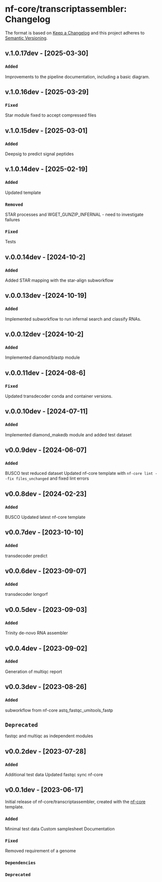# nf-core/transcriptassembler: Changelog

The format is based on [Keep a Changelog](https://keepachangelog.com/en/1.0.0/)
and this project adheres to [Semantic Versioning](https://semver.org/spec/v2.0.0.html).

## v.1.0.17dev - [2025-03-30]

### `Added`

Improvements to the pipeline documentation, including a basic diagram.

## v.1.0.16dev - [2025-03-29]

### `Fixed`

Star module fixed to accept compressed files

## v.1.0.15dev - [2025-03-01]

### `Added`

Deepsig to predict signal peptides

## v.1.0.14dev - [2025-02-19]

### `Added`

Updated template

### `Removed`

STAR processes and WGET_GUNZIP_INFERNAL - need to investigate failures

### `Fixed`

Tests

## v.0.0.14dev - [2024-10-2]

### `Added`

Added STAR mapping with the star-align subworkflow

## v.0.0.13dev -[2024-10-19]

### `Added`

Implemented subworkflow to run infernal search and classify RNAs.

## v.0.0.12dev -[2024-10-2]

### `Added`

Implemented diamond/blastp module

## v.0.0.11dev - [2024-08-6]

### `Fixed`

Updated transdecoder conda and container versions.

## v.0.0.10dev - [2024-07-11]

### `Added`

Implemented diamond_makedb module and added test dataset

## v0.0.9dev - [2024-06-07]

### `Added`

BUSCO test reduced dataset
Updated nf-core template with `nf-core lint --fix files_unchanged` and fixed lint errors

## v0.0.8dev - [2024-02-23]

### `Added`

BUSCO
Updated latest nf-core template

## v0.0.7dev - [2023-10-10]

### `Added`

transdecoder predict

## v0.0.6dev - [2023-09-07]

### `Added`

transdecoder longorf

## v0.0.5dev - [2023-09-03]

### `Added`

Trinity de-novo RNA assembler

## v0.0.4dev - [2023-09-02]

### `Added`

Generation of multiqc report

## v0.0.3dev - [2023-08-26]

### `Added`

subworkflow from nf-core astq_fastqc_umitools_fastp

## `Deprecated`

fastqc and multiqc as independent modules

## v0.0.2dev - [2023-07-28]

### `Added`

Additional test data
Updated fastqc
sync nf-core

## v0.0.1dev - [2023-06-17]

Initial release of nf-core/transcriptassembler, created with the [nf-core](https://nf-co.re/) template.

### `Added`

Minimal test data
Custom samplesheet
Documentation

### `Fixed`

Removed requirement of a genome

### `Dependencies`

### `Deprecated`
